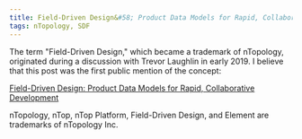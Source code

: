 ```yaml
---
title: Field-Driven Design&#58; Product Data Models for Rapid, Collaborative Development
tags: nTopology, SDF
---
```

The term "Field-Driven Design," which became a trademark of nTopology, originated during a discussion with Trevor Laughlin in early 2019.  I believe that this post was the first public mention of the concept:

[Field-Driven Design: Product Data Models for Rapid, Collaborative Development](https://ntopology.com/blog/field-driven-design-product-data-models-for-rapid-collaborative-development/)

<div class="article__license">nTopology, nTop, nTop Platform, Field-Driven Design, and Element are trademarks of nTopology Inc.</div>